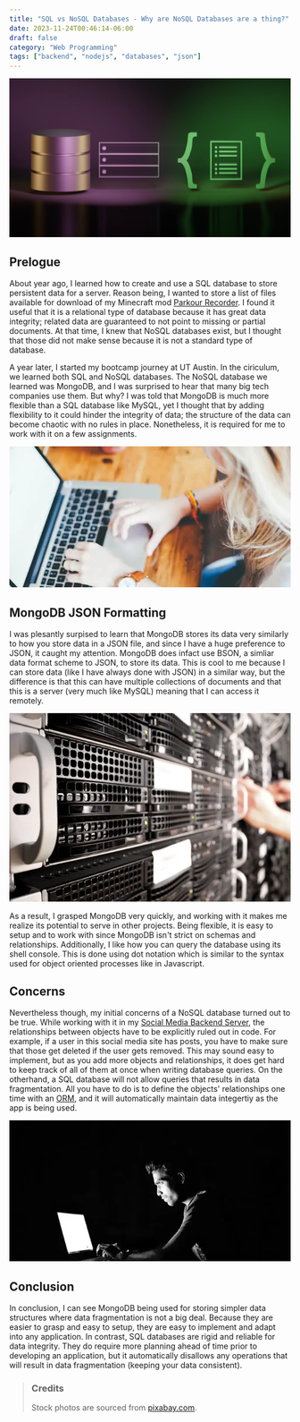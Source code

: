 ```yaml
---
title: "SQL vs NoSQL Databases - Why are NoSQL Databases are a thing?"
date: 2023-11-24T00:46:14-06:00
draft: false
category: "Web Programming"
tags: ["backend", "nodejs", "databases", "json"]
---
```


![Banner](./images/banner.webp)

## Prelogue

About year ago, I learned how to create and use a SQL database to store persistent data for a
server. Reason being, I wanted to store a list of files available for download of my Minecraft mod
[Parkour Recorder](https://prmod.elmfer.com). I found it useful that it is a relational type of
database because it has great data integrity; related data are guaranteed to not point to missing or
partial documents. At that time, I knew that NoSQL databases exist, but I thought that those did not
make sense because it is not a standard type of database.

A year later, I started my bootcamp journey at UT Austin. In the ciriculum, we learned both SQL and
NoSQL databases. The NoSQL database we learned was MongoDB, and I was surprised to hear that many
big tech companies use them. But why? I was told that MongoDB is much more flexible than a SQL
database like MySQL, yet I thought that by adding flexibility to it could hinder the integrity of
data; the structure of the data can become chaotic with no rules in place. Nonetheless, it is
required for me to work with it on a few assignments.

![Coding](./images/coding2.webp)

## MongoDB JSON Formatting

I was plesantly surpised to learn that MongoDB stores its data very similarly to how you store data
in a JSON file, and since I have a huge preference to JSON, it caught my attention. MongoDB does
infact use BSON, a simliar data format scheme to JSON, to store its data. This is cool to me because
I can store data (like I have always done with JSON) in a similar way, but the difference is that
this can have multiple collections of documents and that this is a server (very much like MySQL)
meaning that I can access it remotely.

![Server Room](./images/servers.webp)

As a result, I grasped MongoDB very quickly, and working with it makes me realize its potential to
serve in other projects. Being flexible, it is easy to setup and to work with since MongoDB isn't
strict on schemas and relationships. Additionally, I like how you can query the database using its
shell console. This is done using dot notation which is similar to the syntax used for object
oriented processes like in Javascript.

## Concerns

Nevertheless though, my initial concerns of a NoSQL database turned out to be true. While working
with it in my [Social Media Backend Server](https://github.com/elmfer/social-network-backend), the
relationships between objects have to be explicitly ruled out in code. For example, if a user in
this social media site has posts, you have to make sure that those get deleted if the user gets
removed. This may sound easy to implement, but as you add more objects and relationships, it does
get hard to keep track of all of them at once when writing database queries. On the otherhand, a SQL
database will not allow queries that results in data fragmentation. All you have to do is to define
the objects' relationships one time with an
[ORM](https://en.wikipedia.org/wiki/Object%E2%80%93relational_mapping), and it will automatically
maintain data integertiy as the app is being used.

![Coding](./images/coding.webp)

## Conclusion

In conclusion, I can see MongoDB being used for storing simpler data structures where data
fragmentation is not a big deal. Because they are easier to grasp and easy to setup, they are easy
to implement and adapt into any application. In contrast, SQL databases are rigid and reliable for
data integrity. They do require more planning ahead of time prior to developing an application, but
it automatically disallows any operations that will result in data fragmentation (keeping your data
consistent).

> ### Credits
>
> Stock photos are sourced from [pixabay.com](https://pixabay.com).
